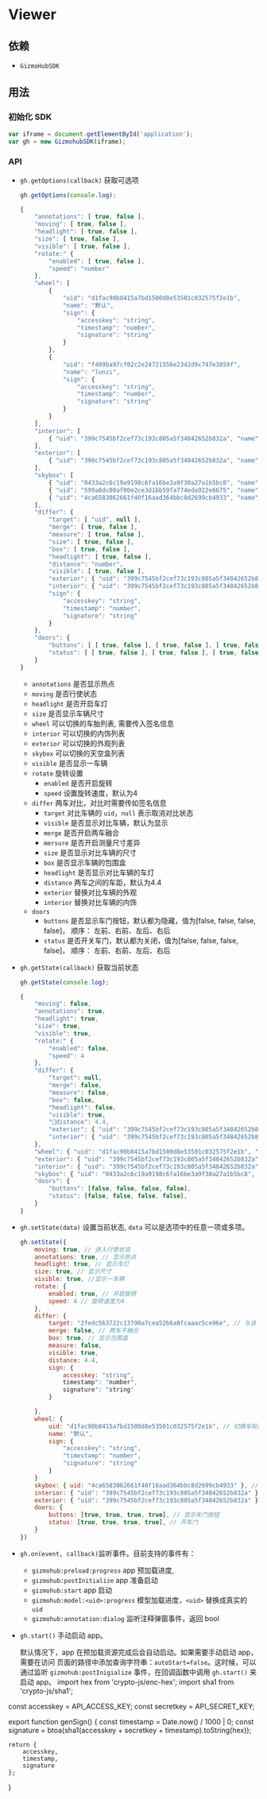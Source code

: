 # Viewer

## 依赖

- `GizmoHubSDK`


## 用法

### 初始化 SDK

```js
var iframe = document.getElementById('application');
var gh = new GizmohubSDK(iframe);
```

### API

- `gh.getOptions(callback)` 获取可选项

    ```js
    gh.getOptions(console.log);

    {
        "annotations": [ true, false ],
        "moving": [ true, false ],
        "headlight": [ true, false ],
        "size": [ true, false ],
        "visible": [ true, false ],
        "rotate:" {
            "enabled": [ true, false ],
            "speed": "number"
        },
        "wheel": [
            {
                "uid": "d1fac90b8415a7bd1500d8e53501c032575f2e1b",
                "name": "默认",
                "sign": {
                    "accesskey": "string",
                    "timestamp": "number",
                    "signature": "string"
                }
            },
            {
                "uid": "f409ba97cf02c2e24721556e2342d9c747e3859f",
                "name": "lunzi",
                "sign": {
                    "accesskey": "string",
                    "timestamp": "number",
                    "signature": "string"
                }
            }
        ],
        "interior": [
            { "uid": "399c7545bf2cef73c193c805a5f34842652b832a", "name": "默认" }
        ],
        "exterior": [
            { "uid": "399c7545bf2cef73c193c805a5f34842652b832a", "name": "默认" }
        ],
        "skybox": [
            { "uid": "0433a2c6c19a9198c6fa16be3a9f30a27a1b5bc8", "name": "展厅" },
            { "uid": "599a8dc00af00e2ce3d1bb59fa774eda922e6675", "name": "停机坪" },
            { "uid": "4ca6583062661f40f16aad364bbc8d2699cb4933", "name": "废弃船厂" }
        ],
        "differ": {
            "target": [ "uid", null ],
            "merge": [ true, false ],
            "measure": [ true, false ],
            "size": [ true, false ],
            "box": [ true, false ],
            "headlight": [ true, false ],
            "distance": "number",
            "visible": [ true, false ],
            "exterior": { "uid": "399c7545bf2cef73c193c805a5f34842652b832a", "name": "默认" },
            "interior": { "uid": "399c7545bf2cef73c193c805a5f34842652b832a", "name": "默认" },
            "sign": {
                "accesskey": "string",
                "timestamp": "number",
                "signature": "string"
            }
        },
        "doors": {
            "buttons": [ [ true, false ], [ true, false ], [ true, false ], [ true, false ] ],
            "status": [ [ true, false ], [ true, false ], [ true, false ], [ true, false ] ],
        }
    }
    ```

    - `annotations` 是否显示热点
    - `moving` 是否行使状态
    - `headlight` 是否开启车灯
    - `size` 是否显示车辆尺寸
    - `wheel` 可以切换的车胎列表, 需要传入签名信息
    - `interior` 可以切换的内饰列表
    - `exterior` 可以切换的外观列表
    - `skybox` 可以切换的天空盒列表
    - `visible` 是否显示一车辆
    - `rotate` 旋转设置
        - `enabled` 是否开启旋转
        - `speed` 设置旋转速度，默认为4
    - `differ` 两车对比，对比时需要传如签名信息
        - `target` 对比车辆的 `uid`，`null` 表示取消对比状态
        - `visible` 是否显示对比车辆，默认为显示
        - `merge` 是否开启两车融合
        - `mersure` 是否开启测量尺寸差异
        - `size` 是否显示对比车辆的尺寸
        - `box` 是否显示车辆的包围盒
        - `headlight` 是否显示对比车辆的车灯
        - `distance` 两车之间的车距，默认为4.4
        - `exterior` 替换对比车辆的外观
        - `interior` 替换对比车辆的内饰
    - `doors`
        - `buttons` 是否显示车门按钮，默认都为隐藏，值为[false, false, false, false]， 顺序： 左前、右前、左后、右后
        - `status` 是否开关车门，默认都为关闭，值为[false, false, false, false]， 顺序： 左前、右前、左后、右后


- `gh.getState(callback)` 获取当前状态

    ```js
    gh.getState(console.log);

    {
        "moving": false,
        "annotations": true,
        "headlight": true,
        "size": true,
        "visible": true,
        "rotate:" {
            "enabled": false,
            "speed": 4
        },
        "differ": {
            "target": null,
            "merge": false,
            "measure": false,
            "box": false,
            "headlight": false,
            "visible": true,
            "distance": 4.4,
            "exterior": { "uid": "399c7545bf2cef73c193c805a5f34842652b832a", "name": "默认" },
            "interior": { "uid": "399c7545bf2cef73c193c805a5f34842652b832a", "name": "默认" }
        },
        "wheel": { "uid": "d1fac90b8415a7bd1500d8e53501c032575f2e1b", "name": "默认" },
        "exterior": { "uid": "399c7545bf2cef73c193c805a5f34842652b832a", "name": "默认" },
        "interior": { "uid": "399c7545bf2cef73c193c805a5f34842652b832a", "name": "默认" },
        "skybox": { "uid": "0433a2c6c19a9198c6fa16be3a9f30a27a1b5bc8", "name": "展厅" },
        "doors": {
            "buttons": [false, false, false, false],
            "status": [false, false, false, false],
        }
    }
    ```


- `gh.setState(data)` 设置当前状态, `data` 可以是选项中的任意一项或多项。

    ```js
    gh.setState({
        moving: true, // 进入行使状态
        annotations: true, // 显示热点
        headlight: true, // 显示车灯
        size: true, // 显示尺寸
        visible: true, //显示一车辆
        rotate: {
            enabled: true, // 开启旋转
            speed: 4 // 旋转速度为4
        },
        differ: {
            target: "2fedc563722c13790a7cea52b6a8fcaaac5ce96e", // 与该 uid 的车进行对比
            merge: false, // 两车不融合
            box: true, // 显示包围盒
            measure: false,
            visible: true,
            distance: 4.4,
            sign: {
                accesskey: "string",
                timestamp": "number",
                signature": "string"
            }

        },
        wheel: {
            uid: "d1fac90b8415a7bd1500d8e53501c032575f2e1b", // 切换车轮的uid
            name: "默认",
            sign: {
                "accesskey": "string",
                "timestamp": "number",
                "signature": "string"
            }
        }
        skybox: { uid: "4ca6583062661f40f16aad364bbc8d2699cb4933" }, // 切换天空盒
        interior: { "uid": "399c7545bf2cef73c193c805a5f34842652b832a" }, // 更换内饰的uid
        exterior: { "uid": "399c7545bf2cef73c193c805a5f34842652b832a" }, // 更换外观的uid
        doors: {
            buttons: [true, true, true, true], // 显示车门按钮
            status: [true, true, true, true], // 开车门
        }
    })
    ```


- `gh.on(event, callback)`监听事件。目前支持的事件有：
  - `gizmohub:preload:progress` app 预加载进度,
  - `gizmohub:postInitialize` app 准备启动
  - `gizmohub:start` app 启动
  - `gizmohub:model:<uid>:progress` 模型加载进度，`<uid>` 替换成真实的 `uid`
  - `gizmohub:annotation:dialog` 监听注释弹窗事件，返回 bool

- `gh.start()` 手动启动 app。

  默认情况下，app 在预加载资源完成后会自动启动。如果需要手动启动 app，需要在访问
  页面的路径中添加查询字符串：`autoStart=false`。这时候，可以通过监听
  `gizmohub:postInigialize` 事件，在回调函数中调用 `gh.start()` 来启动 app。
import hex from 'crypto-js/enc-hex';
import sha1 from 'crypto-js/sha1';

const accesskey = API_ACCESS_KEY;
const secretkey = API_SECRET_KEY;

export function genSign() {
    const timestamp = Date.now() / 1000 | 0;
    const signature = btoa(sha1(accesskey + secretkey + timestamp).toString(hex));

    return {
        accesskey,
        timestamp,
        signature
    };
}
